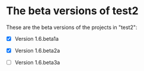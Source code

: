 # The beta versions of test2
These are the beta versions of the projects in "test2":
- [x] Version 1.6.beta1a
- [x] Version 1.6.beta2a
- [ ] Version 1.6.beta3a

